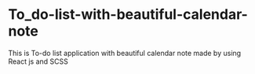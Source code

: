 # To_do-list-with-beautiful-calendar-note
This is To-do list application with beautiful calendar note made by using React js and SCSS 
